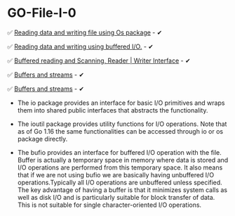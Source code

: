 # GO-File-I-0

✅ [Reading data and writing file using Os package](https://golangdocs.com/io-package-in-golang) - ✔

✅ [Reading data and writing using buffered I/O.](https://www.educative.io/edpresso/how-to-read-and-write-with-golang-bufio) - ✔

✅ [Buffered reading and Scanning, Reader | Writer Interface](https://www.educative.io/edpresso/how-to-read-and-write-with-golang-bufio) - ✔

✅ [Buffers and streams](https://www.youtube.com/watch?v=-O8wpYYKstE&t=655s) - ✔

✅ [Buffers and streams](https://www.youtube.com/watch?v=GlybFFMXXmQ&t=138s) - ✔


- The io package provides an interface for basic I/O primitives and wraps them into shared public interfaces that abstracts the functionality.

- The ioutil package provides utility functions for I/O operations.
  Note that as of Go 1.16 the same functionalities can be accessed through io or os package directly.

- The bufio provides an interface for buffered I/O operation with the file. Buffer is actually a temporary space in memory where data is stored and I/O       operations are performed from this temporary space. It also means that if we are not using bufio we are basically having unbuffered I/O         operations.Typically all I/O operations are unbuffered unless specified. The key advantage of having a buffer is that it minimizes system calls as well as disk I/O and is particularly suitable for block transfer of data. This is not suitable for single character-oriented I/O operations.

